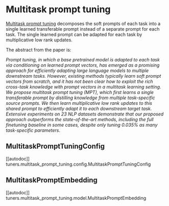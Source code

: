 <!--Copyright 2023 The HuggingFace Team. All rights reserved.

Licensed under the Apache License, Version 2.0 (the "License"); you may not use this file except in compliance with
the License. You may obtain a copy of the License at

http://www.apache.org/licenses/LICENSE-2.0

Unless required by applicable law or agreed to in writing, software distributed under the License is distributed on
an "AS IS" BASIS, WITHOUT WARRANTIES OR CONDITIONS OF ANY KIND, either express or implied. See the License for the
specific language governing permissions and limitations under the License.

⚠️ Note that this file is in Markdown but contain specific syntax for our doc-builder (similar to MDX) that may not be
rendered properly in your Markdown viewer.

-->

# Multitask prompt tuning

[Multitask prompt tuning](https://huggingface.co/papers/2303.02861)  decomposes the soft prompts of each task into a single learned transferable prompt instead of a separate prompt for each task. The single learned prompt can be adapted for each task by multiplicative low rank updates.

The abstract from the paper is:

*Prompt tuning, in which a base pretrained model is adapted to each task via conditioning on learned prompt vectors, has emerged as a promising approach for efficiently adapting large language models to multiple downstream tasks. However, existing methods typically learn soft prompt vectors from scratch, and it has not been clear how to exploit the rich cross-task knowledge with prompt vectors in a multitask learning setting. We propose multitask prompt tuning (MPT), which first learns a single transferable prompt by distilling knowledge from multiple task-specific source prompts. We then learn multiplicative low rank updates to this shared prompt to efficiently adapt it to each downstream target task. Extensive experiments on 23 NLP datasets demonstrate that our proposed approach outperforms the state-of-the-art methods, including the full finetuning baseline in some cases, despite only tuning 0.035% as many task-specific parameters*.

## MultitaskPromptTuningConfig

[[autodoc]] tuners.multitask_prompt_tuning.config.MultitaskPromptTuningConfig

## MultitaskPromptEmbedding

[[autodoc]] tuners.multitask_prompt_tuning.model.MultitaskPromptEmbedding